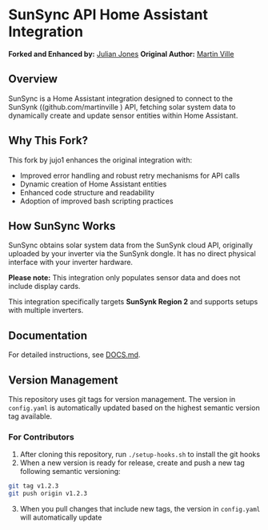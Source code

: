 # SunSync API Home Assistant Integration

**Forked and Enhanced by:** [Julian Jones](github.com/jujo1)
**Original Author:** [Martin Ville](github.com/martinville)

## Overview

SunSync is a Home Assistant integration designed to connect to the SunSynk ((github.com/martinville
) API, fetching solar system data to dynamically create and update sensor entities
within Home Assistant.

## Why This Fork?

This fork by jujo1 enhances the original integration with:

- Improved error handling and robust retry mechanisms for API calls
- Dynamic creation of Home Assistant entities
- Enhanced code structure and readability
- Adoption of improved bash scripting practices

## How SunSync Works

SunSync obtains solar system data from the SunSynk cloud API, originally uploaded by your inverter via the SunSynk dongle. It has no direct physical interface
with your inverter hardware.

**Please note:** This integration only populates sensor data and does not include display cards.

This integration specifically targets **SunSynk Region 2** and supports setups with multiple inverters.

## Documentation

For detailed instructions, see [DOCS.md](github.com/jujo1/SunSync/blob/main/DOCS.md).

## Version Management

This repository uses git tags for version management. The version in `config.yaml` is automatically updated based on the highest semantic version tag available.

### For Contributors

1. After cloning this repository, run `./setup-hooks.sh` to install the git hooks
2. When a new version is ready for release, create and push a new tag following semantic versioning:

```bash
git tag v1.2.3
git push origin v1.2.3
```

3. When you pull changes that include new tags, the version in `config.yaml` will automatically update
